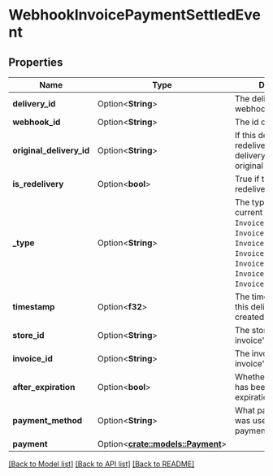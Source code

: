 # WebhookInvoicePaymentSettledEvent

## Properties

Name | Type | Description | Notes
------------ | ------------- | ------------- | -------------
**delivery_id** | Option<**String**> | The delivery id of the webhook | [optional]
**webhook_id** | Option<**String**> | The id of the webhook | [optional]
**original_delivery_id** | Option<**String**> | If this delivery is a redelivery, the is the delivery id of the original delivery. | [optional]
**is_redelivery** | Option<**bool**> | True if this delivery is a redelivery | [optional]
**_type** | Option<**String**> | The type of this event, current available are `InvoiceCreated`, `InvoiceReceivedPayment`, `InvoiceProcessing`, `InvoiceExpired`, `InvoiceSettled`, `InvoiceInvalid`, and `InvoicePaymentSettled`. | [optional]
**timestamp** | Option<**f32**> | The timestamp when this delivery has been created | [optional]
**store_id** | Option<**String**> | The store id of the invoice's event | [optional]
**invoice_id** | Option<**String**> | The invoice id of the invoice's event | [optional]
**after_expiration** | Option<**bool**> | Whether this payment has been sent after expiration of the invoice | [optional]
**payment_method** | Option<**String**> | What payment method was used for this payment | [optional]
**payment** | Option<[**crate::models::Payment**](Payment.md)> |  | [optional]

[[Back to Model list]](../README.md#documentation-for-models) [[Back to API list]](../README.md#documentation-for-api-endpoints) [[Back to README]](../README.md)


